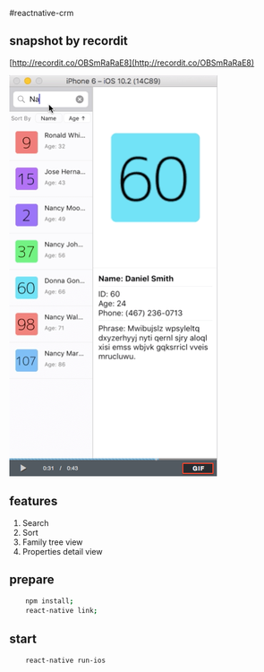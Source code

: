 #reactnative-crm

## snapshot by recordit
[http://recordit.co/OBSmRaRaE8](http://recordit.co/OBSmRaRaE8)

![reactnative-crm screenshot](components/img/screenshot.png?raw=true "reactnative-crm screenshot")

## features
1. Search
2. Sort
3. Family tree view
4. Properties detail view

## prepare
``` bash
    npm install;
    react-native link;
```

## start
``` bash
    react-native run-ios
```